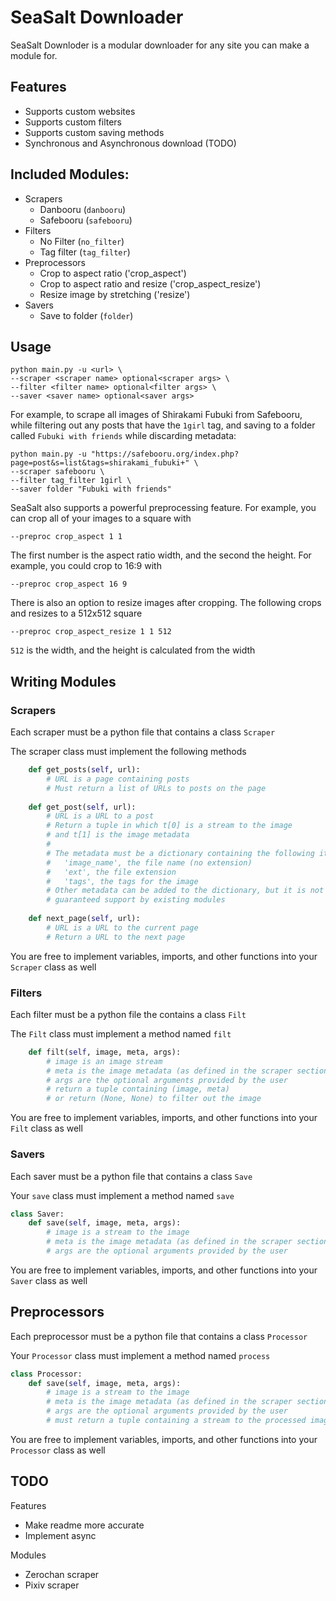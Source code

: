 # SeaSalt Downloader

SeaSalt Downloder is a modular downloader for any site you can make a module for.

## Features
 * Supports custom websites
 * Supports custom filters
 * Supports custom saving methods
 * Synchronous and Asynchronous download (TODO)

## Included Modules:
* Scrapers
   * Danbooru (`danbooru`)
   * Safebooru (`safebooru`)
* Filters
   * No Filter (`no_filter`)
   * Tag filter (`tag_filter`)
* Preprocessors
   * Crop to aspect ratio ('crop_aspect')
   * Crop to aspect ratio and resize ('crop_aspect_resize')
   * Resize image by stretching ('resize')
* Savers
   * Save to folder (`folder`)

## Usage
```commandline
python main.py -u <url> \
--scraper <scraper name> optional<scraper args> \
--filter <filter name> optional<filter args> \
--saver <saver name> optional<saver args>
```
For example, to scrape all images of Shirakami Fubuki from Safebooru, while filtering out any posts that have the `1girl` tag, and saving to a folder called `Fubuki with friends` while discarding metadata:
```commandline
python main.py -u "https://safebooru.org/index.php?page=post&s=list&tags=shirakami_fubuki+" \
--scraper safebooru \
--filter tag_filter 1girl \
--saver folder "Fubuki with friends"
```
SeaSalt also supports a powerful preprocessing feature. For example, you can crop all of your images to a square with
```commandline
--preproc crop_aspect 1 1
```
The first number is the aspect ratio width, and the second the height. For example, you could crop to 16:9 with
```commandline
--preproc crop_aspect 16 9
```
There is also an option to resize images after cropping. The following crops and resizes to a 512x512 square
```commandline
--preproc crop_aspect_resize 1 1 512
```
`512` is the width, and the height is calculated from the width

## Writing Modules

### Scrapers
Each scraper must be a python file that contains a class `Scraper`

The scraper class must implement the following methods
```py
    def get_posts(self, url):
        # URL is a page containing posts
        # Must return a list of URLs to posts on the page
        
    def get_post(self, url):
        # URL is a URL to a post
        # Return a tuple in which t[0] is a stream to the image
        # and t[1] is the image metadata
        #
        # The metadata must be a dictionary containing the following items:
        #   'image_name', the file name (no extension)
        #   'ext', the file extension
        #   'tags', the tags for the image
        # Other metadata can be added to the dictionary, but it is not
        # guaranteed support by existing modules
        
    def next_page(self, url):
        # URL is a URL to the current page
        # Return a URL to the next page
```
You are free to implement variables, imports, and other functions into your `Scraper` class as well
### Filters
Each filter must be a python file the contains a class `Filt`

The `Filt` class must implement a method named `filt`
```py
    def filt(self, image, meta, args):
        # image is an image stream
        # meta is the image metadata (as defined in the scraper section)
        # args are the optional arguments provided by the user
        # return a tuple containing (image, meta)
        # or return (None, None) to filter out the image
```
You are free to implement variables, imports, and other functions into your `Filt` class as well

### Savers
Each saver must be a python file that contains a class `Save`

Your `save` class must implement a method named `save`
```py
class Saver:
    def save(self, image, meta, args):
        # image is a stream to the image
        # meta is the image metadata (as defined in the scraper section)
        # args are the optional arguments provided by the user
```
You are free to implement variables, imports, and other functions into your `Saver` class as well

## Preprocessors
Each preprocessor must be a python file that contains a class `Processor`

Your `Processor` class must implement a method named `process`
```py
class Processor:
    def save(self, image, meta, args):
        # image is a stream to the image
        # meta is the image metadata (as defined in the scraper section)
        # args are the optional arguments provided by the user
        # must return a tuple containing a stream to the processed image and the meta (stream, meta)
```
You are free to implement variables, imports, and other functions into your `Processor` class as well

## TODO
Features
* Make readme more accurate
* Implement async

Modules
* Zerochan scraper
* Pixiv scraper
